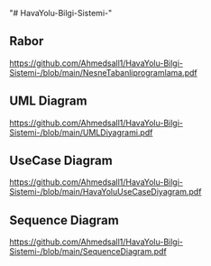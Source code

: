 "# HavaYolu-Bilgi-Sistemi-" 

<h2>Rabor</h2>

<a>https://github.com/Ahmedsall1/HavaYolu-Bilgi-Sistemi-/blob/main/NesneTabanliprogramlama.pdf</a>

<h2> UML Diagram </h2>

<a>https://github.com/Ahmedsall1/HavaYolu-Bilgi-Sistemi-/blob/main/UMLDiyagrami.pdf</a>

<h2> UseCase Diagram </h2>

<a>https://github.com/Ahmedsall1/HavaYolu-Bilgi-Sistemi-/blob/main/HavaYoluUseCaseDiyagram.pdf</a>

<h2> Sequence Diagram </h2>

<a>https://github.com/Ahmedsall1/HavaYolu-Bilgi-Sistemi-/blob/main/SequenceDiagram.pdf</a>



